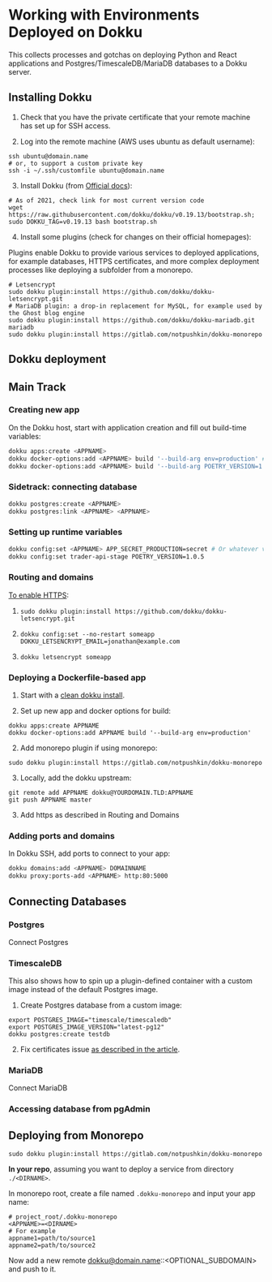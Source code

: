 # Working with Environments Deployed on Dokku

This collects processes and gotchas on deploying Python and React applications and Postgres/TimescaleDB/MariaDB databases to a Dokku server.

## Installing Dokku

1. Check that you have the private certificate that your remote machine has set up for SSH access.

2. Log into the remote machine (AWS uses ubuntu as default username):

```
ssh ubuntu@domain.name
# or, to support a custom private key
ssh -i ~/.ssh/customfile ubuntu@domain.name
```

3. Install Dokku (from [Official docs](http://dokku.viewdocs.io/dokku/getting-started/installation/)):

```
# As of 2021, check link for most current version code
wget https://raw.githubusercontent.com/dokku/dokku/v0.19.13/bootstrap.sh;
sudo DOKKU_TAG=v0.19.13 bash bootstrap.sh
````

4. Install some plugins (check for changes on their official homepages):

Plugins enable Dokku to provide various services to deployed applications, for example databases, HTTPS certificates, and more complex deployment processes like deploying a subfolder from a monorepo.

```
# Letsencrypt
sudo dokku plugin:install https://github.com/dokku/dokku-letsencrypt.git
# MariaDB plugin: a drop-in replacement for MySQL, for example used by the Ghost blog engine
sudo dokku plugin:install https://github.com/dokku/dokku-mariadb.git mariadb
sudo dokku plugin:install https://gitlab.com/notpushkin/dokku-monorepo
```

## Dokku deployment

## Main Track

### Creating new app

On the Dokku host, start with application creation and fill out build-time variables:

``` bash
dokku apps:create <APPNAME>
dokku docker-options:add <APPNAME> build '--build-arg env=production' # Docker build variables
dokku docker-options:add <APPNAME> build '--build-arg POETRY_VERSION=1.0.5' # Docker build variables
```

### Sidetrack: connecting database

``` bash
dokku postgres:create <APPNAME>
dokku postgres:link <APPNAME> <APPNAME>
```

### Setting up runtime variables

``` bash
dokku config:set <APPNAME> APP_SECRET_PRODUCTION=secret # Or whatever variables you need from .env
dokku config:set trader-api-stage POETRY_VERSION=1.0.5
```

### Routing and domains

[To enable HTTPS](https://jonathanmh.com/dokku-with-multiple-domains-and-letsencrypt/):

1. `sudo dokku plugin:install https://github.com/dokku/dokku-letsencrypt.git`

2. `dokku config:set --no-restart someapp DOKKU_LETSENCRYPT_EMAIL=jonathan@example.com`

3. `dokku letsencrypt someapp`

### Deploying a Dockerfile-based app

1. Start with a [clean dokku install](http://dokku.viewdocs.io/dokku/getting-started/installation/).

2. Set up new app and docker options for build:

```
dokku apps:create APPNAME
dokku docker-options:add APPNAME build '--build-arg env=production'
```

2. Add monorepo plugin if using monorepo:

```
sudo dokku plugin:install https://gitlab.com/notpushkin/dokku-monorepo
```

3. Locally, add the dokku upstream:

```
git remote add APPNAME dokku@YOURDOMAIN.TLD:APPNAME
git push APPNAME master
```

3. Add https as described in Routing and Domains

### Adding ports and domains

In Dokku SSH, add ports to connect to your app:

``` bash
dokku domains:add <APPNAME> DOMAINNAME
dokku proxy:ports-add <APPNAME> http:80:5000
```

## Connecting Databases

### Postgres

Connect Postgres

### TimescaleDB

This also shows how to spin up a plugin-defined container with a custom image instead of the default Postgres image.

1. Create Postgres database from a custom image:

```
export POSTGRES_IMAGE="timescale/timescaledb"
export POSTGRES_IMAGE_VERSION="latest-pg12"
dokku postgres:create testdb
```

2. Fix certificates issue [as described in the article](https://bausk.dev/a-practical-comparison-of-timescaledb-and-influxdb/).

### MariaDB

Connect MariaDB

### Accessing database from pgAdmin

## Deploying from Monorepo

```
sudo dokku plugin:install https://gitlab.com/notpushkin/dokku-monorepo
```

**In your repo**, assuming you want to deploy a service from directory `./<DIRNAME>`.

In monorepo root, create a file named `.dokku-monorepo` and input your app name:

```
# project_root/.dokku-monorepo
<APPNAME>=<DIRNAME>
# For example
appname1=path/to/source1
appname2=path/to/source2
```

Now add a new remote dokku@domain.name:<APPNAME>:<OPTIONAL_SUBDOMAIN> and push to it.
